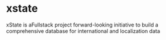 # xstate
xState is aFullstack project forward-looking initiative to build a comprehensive database for international and localization data
